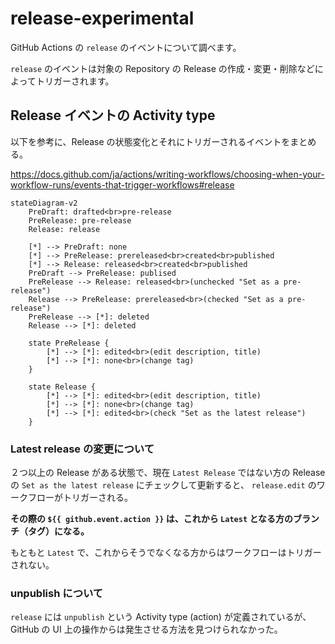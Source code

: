 # release-experimental

GitHub Actions の `release` のイベントについて調べます。

`release` のイベントは対象の Repository の Release の作成・変更・削除などによってトリガーされます。

## Release イベントの Activity type

以下を参考に、Release の状態変化とそれにトリガーされるイベントをまとめる。

https://docs.github.com/ja/actions/writing-workflows/choosing-when-your-workflow-runs/events-that-trigger-workflows#release

```mermaid
stateDiagram-v2
    PreDraft: drafted<br>pre-release
    PreRelease: pre-release
    Release: release

    [*] --> PreDraft: none
    [*] --> PreRelease: prereleased<br>created<br>published
    [*] --> Release: released<br>created<br>published
    PreDraft --> PreRelease: publised
    PreRelease --> Release: released<br>(unchecked "Set as a pre-release")
    Release --> PreRelease: prereleased<br>(checked "Set as a pre-release")
    PreRelease --> [*]: deleted
    Release --> [*]: deleted

    state PreRelease {
        [*] --> [*]: edited<br>(edit description, title)
        [*] --> [*]: none<br>(change tag)
    }

    state Release {
        [*] --> [*]: edited<br>(edit description, title)
        [*] --> [*]: none<br>(change tag)
        [*] --> [*]: edited<br>(check "Set as the latest release")
    }

```

### Latest release の変更について

２つ以上の Release がある状態で、現在 `Latest Release` ではない方の Release の `Set as the latest release` にチェックして更新すると、 `release.edit` のワークフローがトリガーされる。

**その際の `${{ github.event.action }}` は、これから `Latest` となる方のブランチ（タグ）になる。**

もともと `Latest` で、これからそうでなくなる方からはワークフローはトリガーされない。

### unpublish について

`release` には `unpublish` という Activity type (action) が定義されているが、 GitHub の UI 上の操作からは発生させる方法を見つけられなかった。